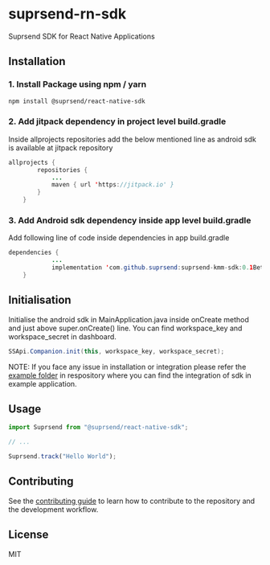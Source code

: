 # suprsend-rn-sdk

Suprsend SDK for React Native Applications

## Installation

### 1. Install Package using npm / yarn

```sh
npm install @suprsend/react-native-sdk
```
### 2. Add jitpack dependency in project level build.gradle
Inside allprojects repositories add the below mentioned line as android sdk is available at jitpack repository
```java
allprojects {
        repositories {
            ...
            maven { url 'https://jitpack.io' }
        }
    }
```
### 3. Add Android sdk dependency inside app level build.gradle
Add following line of code inside dependencies in app build.gradle
```java
dependencies {
            ...
            implementation 'com.github.suprsend:suprsend-kmm-sdk:0.1Beta8'
    }
```

## Initialisation
Initialise the android sdk in MainApplication.java inside onCreate method and just above super.onCreate() line. You can find workspace_key and workspace_secret in dashboard.
```java
SSApi.Companion.init(this, workspace_key, workspace_secret);
```
NOTE: If you face any issue in installation or integration please refer the [example folder](https://github.com/suprsend/suprsend-rn-sdk/tree/main/example) in respository where you can find the integration of sdk in example application.

## Usage

```js
import Suprsend from "@suprsend/react-native-sdk";

// ...

Suprsend.track("Hello World");
```

## Contributing

See the [contributing guide](CONTRIBUTING.md) to learn how to contribute to the repository and the development workflow.

## License

MIT
